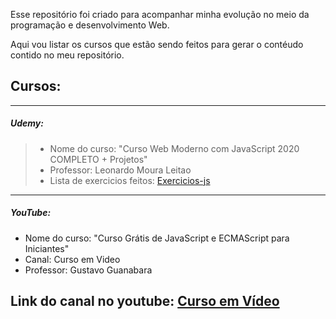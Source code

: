 Esse repositório foi criado para acompanhar minha evolução no meio da programação e desenvolvimento Web.

Aqui vou listar os cursos que estão sendo feitos para gerar o contéudo contido no meu repositório.

## Cursos:
---

##### Udemy:
>- Nome do curso: "Curso Web Moderno com JavaScript 2020 COMPLETO + Projetos"
>- Professor: Leonardo Moura Leitao
>- Lista de exercicios feitos: [Exercicios-js](https://github.com/fabiocantarelli/Estudos/tree/master/Aprendendo_JavaScript/Exercicios-js)

---
##### YouTube:
- Nome do curso: "Curso Grátis de JavaScript e ECMAScript para Iniciantes"
- Canal: Curso em Video
- Professor: Gustavo Guanabara

Link do canal no youtube: [Curso em Vídeo](https://www.youtube.com/user/cursosemvideo/featured)
---
